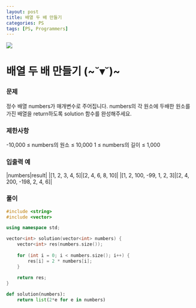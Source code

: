 ```yaml
---
layout: post
title: 배열 두 배 만들기
categories: PS
tags: [PS, Programmers]
---
```


<img src="https://programmers.co.kr/assets/img-meta-programmers-86b32ab1929330ced348f75cf9a8033cbf8da3e78611d80f05dc3a321927f13b.png" />

# 배열 두 배 만들기 (~˘▾˘)~

### 문제

정수 배열 numbers가 매개변수로 주어집니다. numbers의 각 원소에 두배한 원소를 가진 배열을 return하도록 solution 함수를 완성해주세요.

### 제한사항

-10,000 ≤ numbers의 원소 ≤ 10,000
1 ≤ numbers의 길이 ≤ 1,000

### 입출력 예

|numbers|result|
|[1, 2, 3, 4, 5]|[2, 4, 6, 8, 10]|
|[1, 2, 100, -99, 1, 2, 3]|[2, 4, 200, -198, 2, 4, 6]|

### 풀이
```c++
#include <string>
#include <vector>

using namespace std;

vector<int> solution(vector<int> numbers) {
    vector<int> res(numbers.size());
    
    for (int i = 0; i < numbers.size(); i++) {
        res[i] = 2 * numbers[i];
    }
    
    return res;
}
```

```python
def solution(numbers):
    return list(2*e for e in numbers)
```